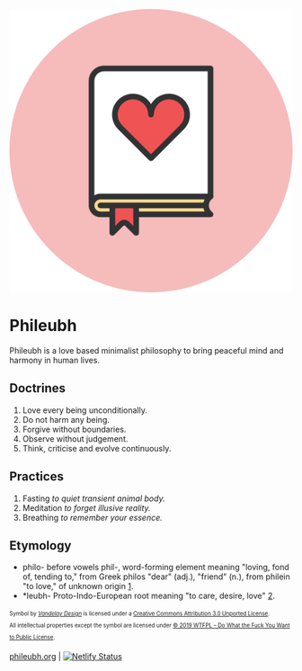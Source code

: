 ![Symbol of Phileubh](images/favicon.png "Symbol of Phileubh")

# Phileubh
Phileubh is a love based minimalist philosophy to bring peaceful mind and harmony in human lives.  

## Doctrines
1. Love every being unconditionally.
2. Do not harm any being.
3. Forgive without boundaries.
4. Observe without judgement.
5. Think, criticise and evolve continuously.

## Practices
1. Fasting *to quiet transient animal body.*
2. Meditation *to forget illusive reality.*
3. Breathing *to remember your essence.*

## Etymology
- philo- before vowels phil-, word-forming element meaning "loving, fond of, tending to," from Greek philos "dear" (adj.), "friend" (n.), from philein "to love," of unknown origin [1](https://www.etymonline.com/word/philo-#etymonline_v_14863).
- *leubh- Proto-Indo-European root meaning "to care, desire, love" [2](https://www.etymonline.com/word/*leubh-#etymonline_v_52675).

<sub><sup>Symbol by [*Vandelay Design*](http://www.vandelaydesign.com) is licensed under a [Creative Commons Attribution 3.0 Unported License](https://creativecommons.org/licenses/by/3.0/).  
All intellectual properties except the symbol are licensed under [© 2019 WTFPL – Do What the Fuck You Want to Public License](http://www.wtfpl.net).</sub></sup>

[phileubh.org](https://phileubh.org) | [![Netlify Status](https://api.netlify.com/api/v1/badges/2e00628e-03be-4ddb-9a29-0be07a08bc66/deploy-status)](https://app.netlify.com/sites/phileubh/deploys)
